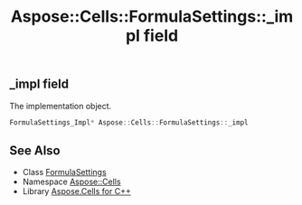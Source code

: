 ﻿---
title: Aspose::Cells::FormulaSettings::_impl field
linktitle: _impl
second_title: Aspose.Cells for C++ API Reference
description: 'Aspose::Cells::FormulaSettings::_impl field. The implementation object in C++.'
type: docs
weight: 2800
url: /cpp/aspose.cells/formulasettings/_impl/
---
## _impl field


The implementation object.

```cpp
FormulaSettings_Impl* Aspose::Cells::FormulaSettings::_impl
```

## See Also

* Class [FormulaSettings](../)
* Namespace [Aspose::Cells](../../)
* Library [Aspose.Cells for C++](../../../)
